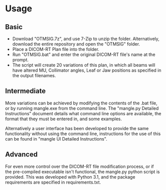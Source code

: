 # Usage

## Basic 

* Download "OTMSIG.7z", and use 7-Zip to unzip the folder. Alternatively, download the entire repository and open the "OTMSIG" folder. 
* Place a DICOM-RT Plan file into the folder. 
* Run "OTMSIG.bat" and enter the original DICOM-RT file's name at the prompt. 
* The script will create 20 variations of this plan, in which all beams will have altered MU, Collimator angles, Leaf or Jaw positions as specified in the output filenames. 


## Intermediate 

More variations can be achieved by modifying the contents of the .bat file, or by running mangle.exe from the command line. The "mangle.py Detailed Instructions" document details what command line options are available, the format that they must be entered in, and some examples. 

Alternatively a user interface has been developed to provide the same functionality without using the command line, instructions for the use of this can be found in "mangle UI Detailed Instructions".

## Advanced

For even more control over the DICOM-RT file modification process, or if the pre-compiled executable isn't functional, the mangle.py python script is provided. This was developed with Python 3.1, and the package requirements are specified in requirements.txt. 